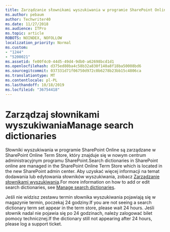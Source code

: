```yaml
---
title: Zarządzanie słownikami wyszukiwania w programie SharePoint Online
ms.author: pebaum
author: Techwriter40
ms.date: 11/27/2018
ms.audience: ITPro
ms.topic: article
ROBOTS: NOINDEX, NOFOLLOW
localization_priority: Normal
ms.custom:
- "1244"
- "5200021"
ms.assetid: fe00f4c0-44d5-49d4-9db0-a62698bcd1d1
ms.openlocfilehash: d375ed80ba4c58b32a830f140a8f18ba50008bd6
ms.sourcegitcommit: 037331d71f06750d972c0b6278b23bb15c4806ca
ms.translationtype: MT
ms.contentlocale: pl-PL
ms.lasthandoff: 10/18/2019
ms.locfileid: "36754418"
---
```

# <a name="manage-search-dictionaries"></a><span data-ttu-id="2376f-102">Zarządzaj słownikami wyszukiwania</span><span class="sxs-lookup"><span data-stu-id="2376f-102">Manage search dictionaries</span></span>

<span data-ttu-id="2376f-103">Słowniki wyszukiwania w programie SharePoint Online są zarządzane w SharePoint Online Term Store, który znajduje się w nowym centrum administracyjnym programu SharePoint.</span><span class="sxs-lookup"><span data-stu-id="2376f-103">Search dictionaries in SharePoint online are managed in the SharePoint Online Term Store which is located in the new SharePoint admin center.</span></span> <span data-ttu-id="2376f-104">Aby uzyskać więcej informacji na temat dodawania lub edytowania słowników wyszukiwania, zobacz [Zarządzanie słownikami wyszukiwania](https://go.microsoft.com/fwlink/?linkid=2044669&amp;clcid=0x409).</span><span class="sxs-lookup"><span data-stu-id="2376f-104">For more information on how to add or edit search dictionaries, see [Manage search dictionaries](https://go.microsoft.com/fwlink/?linkid=2044669&amp;clcid=0x409).</span></span>
  
<span data-ttu-id="2376f-105">Jeśli nie widzisz zestawu termin słownika wyszukiwania pojawiają się w magazynie termin, poczekaj 24 godziny.</span><span class="sxs-lookup"><span data-stu-id="2376f-105">If you are not seeing a search dictionary term set appear in the term store, please wait 24 hours.</span></span> <span data-ttu-id="2376f-106">Jeśli słownik nadal nie pojawia się po 24 godzinach, należy zalogować bilet pomocy technicznej.</span><span class="sxs-lookup"><span data-stu-id="2376f-106">If the dictionary still not appearing after 24 hours, please log a support ticket.</span></span>
  